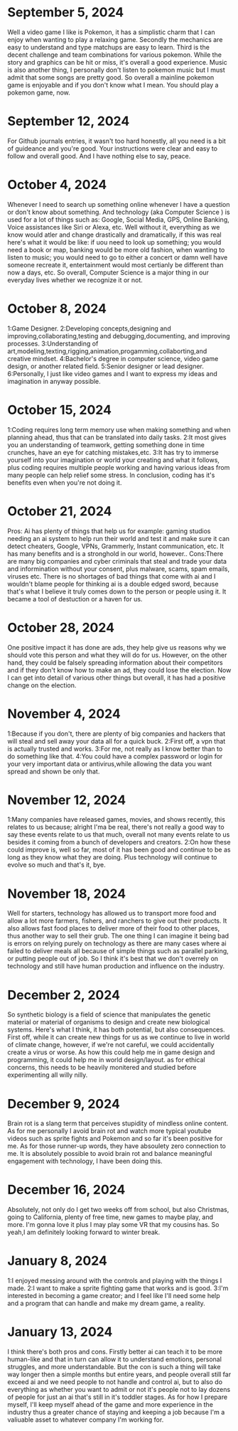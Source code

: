# September 5, 2024
Well a video game I like is Pokemon, it has a simplistic charm that I can enjoy when wanting to play a relaxing game. 
Secondly the mechanics are easy to understand and type matchups are easy to learn.
Third is the decent challenge and team combinations for various pokemon.
While the story and graphics can be hit or miss, it's overall a good experience.
Music is also another thing, I personally don't listen to pokemon music but I must admit that some songs are pretty good.
So overall a mainline pokemon game is enjoyable and if you don't know what I mean.
You should play a pokemon game, now.

# September 12, 2024
For Github journals entries, it wasn't too hard honestly, all you need is a bit of guideance and you're good.
Your instructions were clear and easy to follow and overall good.
And I have nothing else to say, peace.

# October 4, 2024
Whenever I need to search up something online whenever I have a question or don't know about something.
And technology (aka Computer Science ) is used for a lot of things such as: Google, Social Media, GPS, Online Banking, Voice assistances like Siri or Alexa, etc.
Well without it, everything as we know would atler and change drastically and dramatically, if this was real here's what it would be like: if uou need to look up something; you would need a book or map, banking would be more old fashion, when wanting to listen to music; you would need to go to either a concert or damn well have someone recreate it, entertainment would most certianly be different than now a days, etc.
So overall, Computer Science is a major thing in our everyday lives whether we recognize it or not.

# October 8, 2024
1:Game Designer.
2:Developing concepts,designing and improving,collaborating,testing and debugging,documenting, and improving processes.
3:Understanding of art,modeling,texting,rigging,animation,progamming,collaborting,and creative mindset.
4:Bachelor's degree in computer science, video game design, or another related field.
5:Senior designer or lead designer.
6:Personally, I just like video games and I want to express my ideas and imagination in anyway possible.

# October 15, 2024
1:Coding requires long term memory use when making something and when planning ahead, thus that can be translated into daily tasks.
2:It most gives you an understanding of teamwork, getting something done in time crunches, have an eye for catching mistakes,etc.
3:It has try to immerse yourself into your imagination or world your creating and what it follows, plus coding requires multiple people working and having various ideas from many people can help relief some stress.
In conclusion, coding has it's benefits even when you're not doing it.

# October 21, 2024
Pros: Ai has plenty of things that help us for example: gaming studios needing an ai system to help run their world and test it and make sure it can detect cheaters, Google, VPNs, Grammerly, Instant communication, etc.
It has many benefits and is a stronghold in our world, however..
Cons:There are many big companies and cyber criminals that steal and trade your data and informination without your consent, plus malware, scams, spam emails, viruses etc. 
There is no shortages of bad things that come with ai and I wouldn't blame people for thinking ai is a double edged sword, because that's what I believe it truly comes down to the person or people using it. 
It became a tool of destuction or a haven for us.

# October 28, 2024
One positive impact it has done are ads, they help give us reasons why we should vote this person and what they will do for us.
However, on the other hand, they could be falsely spreading information about their competitors and if they don't know how to make an ad, they could lose the election.
Now I can get into detail of various other things but overall, it has had a positive change on the election.

# November 4, 2024
1:Because if you don't, there are plenty of big companies and hackers that will steal and sell away your data all for a quick buck.
2:First off, a vpn that is actually trusted and works.
3:For me, not really as I know better than to do something like that.
4:You could have a complex password or login for your very important data or antivirus,while allowing the data you want spread and shown be only that.

# November 12, 2024
1:Many companies have released games, movies, and shows recently, this relates to us because; alright I'ma be real, there's not really a good way to say these events relate to us that much, overall not many events relate to us besides it coming from a bunch of developers and creators.
2:On how these could improve is, well so far, most of it has been good and continue to be as long as they know what they are doing. Plus technology will continue to evolve so much and that's it, bye.

# November 18, 2024
Well for starters, technology has allowed us to transport more food and allow a lot more farmers, fishers, and ranchers to give out their products. It also allows fast food places to deliver more of their food to other places, thus another way to sell their grub. The one thing I can imagine it being bad is errors on relying purely on technology as there are many cases where ai failed to deliver meals all because of simple things such as parallel parking, or putting people out of job. So I think it's best that we don't overrely on technology and still have human production and influence on the industry.

# December 2, 2024
So synthetic biology is a field of science that manipulates the genetic material or material of organisms to design and create new biological systems. Here's what I think, it has both potential, but also consequences. First off, while it can create new things for us as we continue to live in world of climate change, however, if we're not careful, we could accidentally create a virus or worse. As how this could help me in game design and programming, it could help me in world design/layout. as for ethical concerns, this needs to be heavily monitered and studied before experimenting all willy nilly.

# December 9, 2024 
Brain rot is a slang term that perceives stupidity of mindless online content. As for me personally I avoid brain rot and watch more typical youtube videos such as sprite fights and Pokemon and so far it's been positive for me. As for those runner-up words, they have absoulety zero connection to me. It is absolutely possible to avoid brain rot and balance meaningful engagement with technology, I have been doing this.

# December 16, 2024 
Absolutely, not only do I get two weeks off from school, but also Christmas, going to California, plenty of free time, new games to maybe play, and more. I'm gonna love it plus I may play some VR that my cousins has. So yeah,I am definitely looking forward to winter break.

# January 8, 2024
1:I enjoyed messing around with the controls and playing with the things I made.
2:I want to make a sprite fighting game that works and is good.
3:I'm interested in becoming a game creator; and I feel like I'll need some help and a program that can handle and make my dream game, a reality.

# January 13, 2024
I think there's both pros and cons. Firstly better ai can teach it to be more human-like and that in turn can allow it to understand emotions, personal struggles, and more understandable. But the con is such a thing will take way longer then a simple months but entire years, and people overall still far exceed ai and we need people to not handle and control ai, but to also do everything as whether you want to admit or not it's people not to lay dozens of people for just an ai that's still in it's toddler stages. As for how I prepare myself, I'll keep myself ahead of the game and more experience in the industry thus a greater chance of staying and keeping a job because I'm a valiuable asset to whatever company I'm working for.
